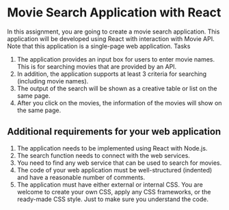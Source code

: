# Movie Search Application with React

In this assignment, you are going to create a movie search application. This application will be developed using
React with interaction with Movie API. Note that this application is a single-page web application.
Tasks
1. The application provides an input box for users to enter movie names. This is for searching movies that
are provided by an API.
2. In addition, the application supports at least 3 criteria for searching (including movie names).
3. The output of the search will be shown as a creative table or list on the same page.
4. After you click on the movies, the information of the movies will show on the same page.

## Additional requirements for your web application
1. The application needs to be implemented using React with Node.js.
2. The search function needs to connect with the web services.
3. You need to find any web service that can be used to search for movies.
4. The code of your web application must be well-structured (indented) and have a reasonable number of comments.
5. The application must have either external or internal CSS. You are welcome to create your own CSS, apply any CSS frameworks, or the ready-made CSS style. Just to make sure you understand the code.